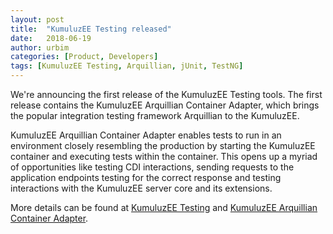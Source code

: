 ```yaml
---
layout: post
title:  "KumuluzEE Testing released"
date:   2018-06-19
author: urbim
categories: [Product, Developers]
tags: [KumuluzEE Testing, Arquillian, jUnit, TestNG]
---
```


We're announcing the first release of the KumuluzEE Testing tools. The first release contains the KumuluzEE Arquillian
Container Adapter, which brings the popular integration testing framework Arquillian to the KumuluzEE.

<!--more-->

KumuluzEE Arquillian Container Adapter enables tests to run in an environment closely resembling the production by
starting the KumuluzEE container and executing tests within the container. This opens up a myriad of opportunities like
testing CDI interactions, sending requests to the application endpoints testing for the correct response and testing
interactions with the KumuluzEE server core and its extensions.


More details can be found at [KumuluzEE Testing](https://github.com/kumuluz/kumuluzee-testing/blob/master/README.md)
and [KumuluzEE Arquillian Container Adapter](https://github.com/kumuluz/kumuluzee-testing/blob/master/kumuluzee-arquillian-container/README.md).
